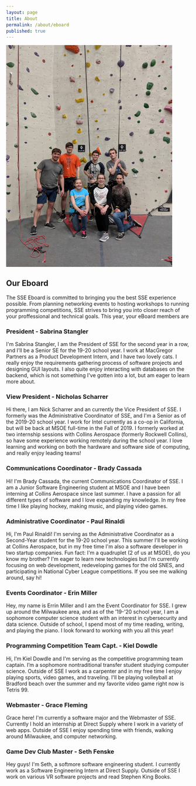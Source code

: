 ```yaml
---
layout: page
title: About
permalink: /about/eboard
published: true
---
```


<img src="/assets/img/Eboard_RockClimb.jpg" width="90%" height="45%" />

## Our Eboard

The SSE Eboard is committed to bringing you the best SSE experience possible. From planning networking events to hosting workshops to running programming competitions, SSE strives to bring you into closer reach of your proffessional and technical goals. This year, your eBoard members are

### President - Sabrina Stangler
I'm Sabrina Stangler, I am the President of SSE for the second year in a row, and I'll be a Senior SE for the 19-20 school year. I work at MacGregor Partners as a Product Development Intern, and I have two lovely cats. I really enjoy the requirements gathering process of software projects and designing GUI layouts. I also quite enjoy interacting with databases on the backend, which is not something I've gotten into a lot, but am eager to learn more about.

### View President - Nicholas Scharrer
Hi there, I am Nick Scharrer and an currently the Vice President of SSE. I formerly was the Administrative Coordinator of SSE, and I'm a Senior as of the 2019-20 school year. I work for Intel currently as a co-op in California, but will be back at MSOE full-time in the Fall of 2019. I formerly worked at two internship sessions with Collins Aerospace (formerly Rockwell Collins), so have some experience working remotely during the school year. I love learning and working on both the hardware and software side of computing, and really enjoy leading teams!

### Communications Coordinator - Brady Cassada
Hi! I'm Brady Cassada, the current Communications Coordinator of SSE. I am a Junior Software Engineering student at MSOE and I have been interning at Collins Aerospace since last summer. I have a passion for all different types of software and I love expanding my knowledge. In my free time I like playing hockey, making music, and playing video games. 

### Administrative Coordinator - Paul Rinaldi
Hi, I'm Paul Rinaldi! I'm serving as the Administrative Coordinator as a Second-Year student for the 19-20 school year. This summer I'll be working at Collins Aerospace, but in my free time I'm also a software developer in two startup companies. Fun fact: I'm a quadruplet (2 of us at MSOE), do you know my brother? I'm eager to learn new technologies but I'm currently focusing on web development, redeveloping games for the old SNES, and participating in National Cyber League competitions. If you see me walking around, say hi!

### Events Coordinator - Erin Miller
Hey, my name is Errin Miller and I am the Event Coordinator for SSE. I grew up around the Milwaukee area, and as of the ’19-’20 school year, I am a sophomore computer science student with an interest in cybersecurity and data science. Outside of school, I spend most of my time reading, writing, and playing the piano. I look forward to working with you all this year!

### Programming Competition Team Capt. - Kiel Dowdle
Hi, I’m Kiel Dowdle and I'm serving as the competitive programming team captain. I’m a sophomore nontraditional transfer student studying computer science. Outside of SSE I work as a carpenter and in my free time I enjoy playing sports, video games, and traveling. I'll be playing volleyball at Bradford beach over the summer and my favorite video game right now is Tetris 99.

### Webmaster - Grace Fleming
Grace here! I'm currently a software major and the Webmaster of SSE. Currently I hold an internship at Direct Supply where I work in a variety of web apps. Outside of SSE I enjoy spending time with friends, walking around Milwaukee, and computer networking.

### Game Dev Club Master - Seth Fenske
Hey guys! I'm Seth, a softmore software engineering student. I currently work as a Software Engineering Intern at Direct Supply. Outside of SSE I work on various VR software projects and read Stephen King Books.